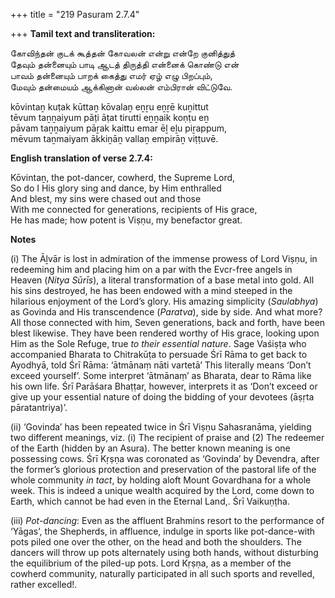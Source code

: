 +++
title = "219 Pasuram 2.7.4"

+++
**Tamil text and transliteration:**

கோவிந்தன் குடக் கூத்தன் கோவலன் என்று என்றே குனித்துத்  
தேவும் தன்னையும் பாடி ஆடத் திருத்தி என்னைக் கொண்டு என்  
பாவம் தன்னையும் பாறக் கைத்து எமர் ஏழ் எழு பிறப்பும்,  
மேவும் தன்மையம் ஆக்கினான் வல்லன் எம்பிரான் விட்டுவே.

kōvintaṉ kuṭak kūttaṉ kōvalaṉ eṉṟu eṉṟē kuṉittut  
tēvum taṉṉaiyum pāṭi āṭat tirutti eṉṉaik koṇṭu eṉ  
pāvam taṉṉaiyum pāṟak kaittu emar ēḻ eḻu piṟappum,  
mēvum taṉmaiyam ākkiṉāṉ vallaṉ empirāṉ viṭṭuvē.

**English translation of verse 2.7.4:**

Kōvintaṉ, the pot-dancer, cowherd, the Supreme Lord,  
So do I His glory sing and dance, by Him enthralled  
And blest, my sins were chased out and those  
With me connected for generations, recipients of His grace,  
He has made; how potent is Viṣṇu, my benefactor great.

**Notes**

\(i\) The Āḻvār is lost in admiration of the immense prowess of Lord Viṣṇu, in redeeming him and placing him on a par with the Evcr-free angels in Heaven (*Nitya Sūrīs*), a literal transformation of a base metal into gold. All his sins destroyed, he has been endowed with a mind steeped in the hilarious enjoyment of the Lord’s glory. His amazing simplicity (*Saulabhya*) as Govinda and His transcendence (*Paratva*), side by side. And what more? All those connected with him, Seven generations, back and forth, have been blest likewise. They have been rendered worthy of His grace, looking upon Him as the Sole Refuge, true *to their essential nature*. Sage Vaśiṣṭa who accompanied Bharata to Chitrakūṭa to persuade Śrī Rāma to get back to Ayodhyā, told Śrī Rāma: ‘ātmānaṃ nāti vartetā’ This literally means ‘Don’t exceed yourself’. Some interpret ‘ātmānaṃ’ as Bharata, dear to Rāma like his own life. Śrī Parāśara Bhaṭṭar, however, interprets it as ‘Don’t exceed or give up your essential nature of doing the bidding of your devotees (āṣṛta pāratantriya)’.

\(ii\) ‘Govinda’ has been repeated twice in Śrī Viṣṇu Sahasranāma, yielding two different meanings, viz. (i) The recipient of praise and (2) The redeemer of the Earth (hidden by an Asura). The better known meaning is one possessing cows. Śrī Kṛṣṇa was coronated as ‘Govinda’ by Devendra, after the former’s glorious protection and preservation of the pastoral life of the whole community *in tact*, by holding aloft Mount Govardhana for a whole week. This is indeed a unique wealth acquired by the Lord, come down to Earth, which cannot be had even in the Eternal Land,. Śrī Vaikuṇṭha.

\(iii\) *Pot-dancing*: Even as the affluent Brahmins resort to the performance of ‘Yāgas’, the Shepherds, in affluence, indulge in sports like pot-dance-with pots piled one over the other, on the head and both the shoulders. The dancers will throw up pots alternately using both hands, without disturbing the equilibrium of the piled-up pots. Lord Kṛṣṇa, as a member of the cowherd community, naturally participated in all such sports and revelled, rather excelled!.


